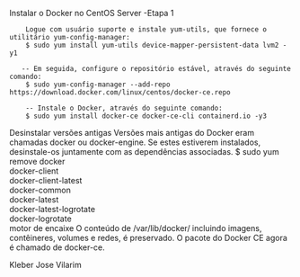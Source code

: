 Instalar o Docker no CentOS Server
-Etapa 1

        Logue com usuário suporte e instale yum-utils, que fornece o utilitário yum-config-manager: 
        $ sudo yum install yum-utils device-mapper-persistent-data lvm2 -y1

       -- Em seguida, configure o repositório estável, através do seguinte comando: 
        $ sudo yum-config-manager --add-repo https://download.docker.com/linux/centos/docker-ce.repo

        -- Instale o Docker, através do seguinte comando: 
        $ sudo yum install docker-ce docker-ce-cli containerd.io -y3

Desinstalar versões antigas
Versões mais antigas do Docker eram chamadas docker ou docker-engine. Se estes estiverem instalados, desinstale-os juntamente com as dependências associadas.
        $ sudo yum remove docker \
        docker-client \
        docker-client-latest \
        docker-common \
        docker-latest \
        docker-latest-logrotate \
        docker-logrotate \
        motor de encaixe 
 O conteúdo de /var/lib/docker/ incluindo imagens, contêineres, volumes e redes, é preservado. O pacote do Docker CE agora é chamado de docker-ce.
 
Kleber Jose Vilarim
